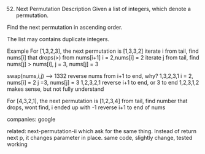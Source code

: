 52. Next Permutation
Description
Given a list of integers, which denote a permutation.

Find the next permutation in ascending order.

The list may contains duplicate integers.

Example
For [1,3,2,3], the next permutation is [1,3,3,2]
iterate i from tail, find nums[i] that drops(>) from nums[i+1]
i = 2,nums[i] = 2
iterate j from tail, find nums[j] > nums[i], j = 3, nums[j] = 3

swap(nums,i,j) --> 1332
reverse nums from i+1 to end, why? 
1,3,2,3,1
i = 2, nums[i] = 2
j =3, nums[j] = 3
1,2,3,2,1
reverse i+1 to end, or 3 to end
1,2,3,1,2
makes sense, but not fully understand

For [4,3,2,1], the next permutation is [1,2,3,4]
from tail, find number that drops, wont find, i ended up with -1
reverse i+1 to end of nums

companies: google

related: next-permutation-ii which ask for the same thing. Instead of return next p, it changes parameter in place. same code, slightly change, tested working

